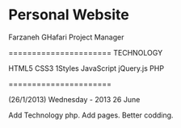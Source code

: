 Personal Website
======================

Farzaneh GHafari Project Manager

======================
TECHNOLOGY


HTML5
CSS3
1Styles
JavaScript
jQuery.js
PHP

======================

(26/1/2013) Wednesday - 2013 26 June

Add Technology php.
Add pages.
Better codding.